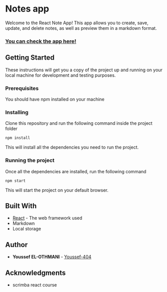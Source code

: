 # Notes app

Welcome to the React Note App! This app allows you to create, save, update, and delete notes, as well as preview them in a markdown format.

### [You can check the app here!](https://sparkling-melba-37addc.netlify.app/)


## Getting Started

These instructions will get you a copy of the project up and running on your local machine for development and testing purposes.

### Prerequisites

You should have npm installed on your machine 

### Installing

Clone this repository and run the following command inside the project folder

```
npm install
```

This will install all the dependencies you need to run the project.

### Running the project

Once all the dependencies are installed, run the following command

```
npm start
```

This will start the project on your default browser.

## Built With

* [React](https://reactjs.org/) - The web framework used
* Markdown
* Local storage

## Author

* **Youssef EL-OTHMANI** - [Youssef-404](https://github.com/Youssef-404)

## Acknowledgments

* scrimba react course
